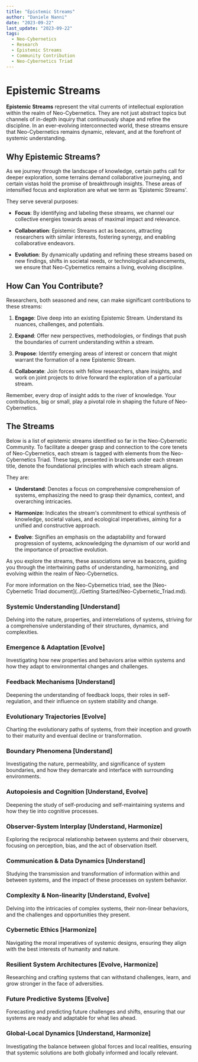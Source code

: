 ```yaml
---
title: "Epistemic Streams"
author: "Daniele Nanni"
date: "2023-09-22"
last_update: "2023-09-22"
tags:
  - Neo-Cybernetics
  - Research
  - Epistemic Streams
  - Community Contribution
  - Neo-Cybernetics Triad
---
```


# Epistemic Streams

**Epistemic Streams** represent the vital currents of intellectual exploration within the realm of Neo-Cybernetics. They are not just abstract topics but channels of in-depth inquiry that continuously shape and refine the discipline. In an ever-evolving interconnected world, these streams ensure that Neo-Cybernetics remains dynamic, relevant, and at the forefront of systemic understanding.

## Why Epistemic Streams?

As we journey through the landscape of knowledge, certain paths call for deeper exploration, some terrains demand collaborative journeying, and certain vistas hold the promise of breakthrough insights. These areas of intensified focus and exploration are what we term as 'Epistemic Streams'.

They serve several purposes:

- **Focus**: By identifying and labeling these streams, we channel our collective energies towards areas of maximal impact and relevance.
  
- **Collaboration**: Epistemic Streams act as beacons, attracting researchers with similar interests, fostering synergy, and enabling collaborative endeavors.
  
- **Evolution**: By dynamically updating and refining these streams based on new findings, shifts in societal needs, or technological advancements, we ensure that Neo-Cybernetics remains a living, evolving discipline.

## How Can You Contribute?

Researchers, both seasoned and new, can make significant contributions to these streams:

1. **Engage**: Dive deep into an existing Epistemic Stream. Understand its nuances, challenges, and potentials.
  
2. **Expand**: Offer new perspectives, methodologies, or findings that push the boundaries of current understanding within a stream.
  
3. **Propose**: Identify emerging areas of interest or concern that might warrant the formation of a new Epistemic Stream.
  
4. **Collaborate**: Join forces with fellow researchers, share insights, and work on joint projects to drive forward the exploration of a particular stream.

Remember, every drop of insight adds to the river of knowledge. Your contributions, big or small, play a pivotal role in shaping the future of Neo-Cybernetics.

## The Streams
Below is a list of epistemic streams identified so far in the Neo-Cybernetic Community. To facilitate a deeper grasp and connection to the core tenets of Neo-Cybernetics, each stream is tagged with elements from the Neo-Cybernetics Triad. These tags, presented in brackets under each stream title, denote the foundational principles with which each stream aligns.

They are:

- **Understand**: Denotes a focus on comprehensive comprehension of systems, emphasizing the need to grasp their dynamics, context, and overarching intricacies.

- **Harmonize**: Indicates the stream's commitment to ethical synthesis of knowledge, societal values, and ecological imperatives, aiming for a unified and constructive approach.

- **Evolve**: Signifies an emphasis on the adaptability and forward progression of systems, acknowledging the dynamism of our world and the importance of proactive evolution.

As you explore the streams, these associations serve as beacons, guiding you through the intertwining paths of understanding, harmonizing, and evolving within the realm of Neo-Cybernetics.

For more information on the Neo-Cybernetics triad, see the [Neo-Cybernetic Triad document](../Getting Started/Neo-Cybernetic_Triad.md).

### Systemic Understanding [Understand]

Delving into the nature, properties, and interrelations of systems, striving for a comprehensive understanding of their structures, dynamics, and complexities.

### Emergence & Adaptation [Evolve]

Investigating how new properties and behaviors arise within systems and how they adapt to environmental changes and challenges.

### Feedback Mechanisms [Understand]

Deepening the understanding of feedback loops, their roles in self-regulation, and their influence on system stability and change.

### Evolutionary Trajectories [Evolve]

Charting the evolutionary paths of systems, from their inception and growth to their maturity and eventual decline or transformation.

### Boundary Phenomena [Understand]

Investigating the nature, permeability, and significance of system boundaries, and how they demarcate and interface with surrounding environments.

### Autopoiesis and Cognition [Understand, Evolve]

Deepening the study of self-producing and self-maintaining systems and how they tie into cognitive processes.

### Observer-System Interplay [Understand, Harmonize]

Exploring the reciprocal relationship between systems and their observers, focusing on perception, bias, and the act of observation itself.

### Communication & Data Dynamics [Understand]

Studying the transmission and transformation of information within and between systems, and the impact of these processes on system behavior.

### Complexity & Non-linearity [Understand, Evolve]

Delving into the intricacies of complex systems, their non-linear behaviors, and the challenges and opportunities they present.

### Cybernetic Ethics [Harmonize]

Navigating the moral imperatives of systemic designs, ensuring they align with the best interests of humanity and nature.

### Resilient System Architectures [Evolve, Harmonize]

Researching and crafting systems that can withstand challenges, learn, and grow stronger in the face of adversities.

### Future Predictive Systems [Evolve]

Forecasting and predicting future challenges and shifts, ensuring that our systems are ready and adaptable for what lies ahead.

### Global-Local Dynamics [Understand, Harmonize]

Investigating the balance between global forces and local realities, ensuring that systemic solutions are both globally informed and locally relevant.

